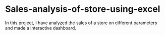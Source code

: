 # Sales-analysis-of-store-using-excel
In this project, I have analyzed the sales of a store on different parameters and made a interactive dashboard. 
